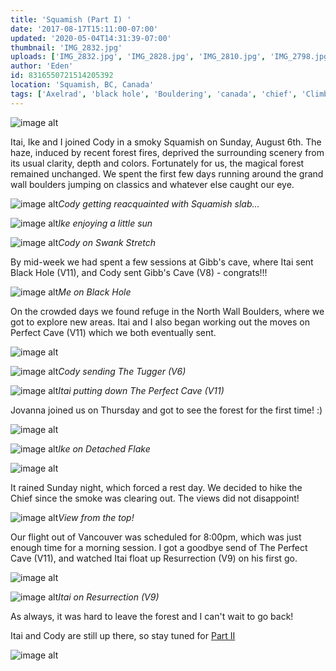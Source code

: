 ```yaml
---
title: 'Squamish (Part I) '
date: '2017-08-17T15:11:00-07:00'
updated: '2020-05-04T14:31:39-07:00'
thumbnail: 'IMG_2832.jpg'
uploads: ['IMG_2832.jpg', 'IMG_2828.jpg', 'IMG_2810.jpg', 'IMG_2798.jpg', 'IMG_2861.jpg', 'IMG_2878.jpg', 'IMG_2899.jpg', 'IMG_2884.jpg', 'IMG_3503.JPG', 'IMG_2977.JPG', 'IMG_2935.jpg', 'IMG_2930.jpg', 'IMG_2970.JPG', 'IMG_2962.jpg', 'IMG_2932.jpg']
author: 'Eden'
id: 8316550721514205392
location: 'Squamish, BC, Canada'
tags: ['Axelrad', 'black hole', 'Bouldering', 'canada', 'chief', 'Climbing', 'Eden', 'Five', 'Five Ten', 'forest', 'grand wall', 'granite', 'Itai', 'north wall', 'perfect cave', 'resurrection', 'Squamish', 'Ten']
---
```


![image alt](uploads/IMG_2832.jpg)

Itai, Ike and I joined Cody in a smoky Squamish on Sunday, August 6th. The haze, induced by recent forest fires, deprived the surrounding scenery from its usual clarity, depth and colors. Fortunately for us, the magical forest remained unchanged. We spent the first few days running around the grand wall boulders jumping on classics and whatever else caught our eye.

![image alt](uploads/IMG_2828.jpg)*Cody getting reacquainted with Squamish slab...*

![image alt](uploads/IMG_2810.jpg)*Ike enjoying a little sun*

![image alt](uploads/IMG_2798.jpg)*Cody on Swank Stretch*

By mid-week we had spent a few sessions at Gibb's cave, where Itai sent Black Hole (V11), and Cody sent Gibb's Cave (V8) - congrats!!!

![image alt](uploads/IMG_2861.jpg)*Me on Black Hole*

On the crowded days we found refuge in the North Wall Boulders, where we got to explore new areas. Itai and I also began working out the moves on Perfect Cave (V11) which we both eventually sent. 

![image alt](uploads/IMG_2878.jpg)

![image alt](uploads/IMG_2899.jpg)*Cody sending The Tugger (V6)*

![image alt](uploads/IMG_2884.jpg)*Itai putting down The Perfect Cave (V11)*

Jovanna joined us on Thursday and got to see the forest for the first time! :)

![image alt](uploads/IMG_3503.JPG)

![image alt](uploads/IMG_2977.JPG)*Ike on Detached Flake*

![image alt](uploads/IMG_2935.jpg)

It rained Sunday night, which forced a rest day. We decided to hike the Chief since the smoke was clearing out. The views did not disappoint! 

![image alt](uploads/IMG_2930.jpg)*View from the top!*

Our flight out of Vancouver was scheduled for 8:00pm, which was just enough time for a morning session. I got a goodbye send of The Perfect Cave (V11), and watched Itai float up Resurrection (V9) on his first go.

![image alt](uploads/IMG_2970.JPG)

![image alt](uploads/IMG_2962.jpg)*Itai on Resurrection (V9)*

As always, it was hard to leave the forest and I can't wait to go back! 

Itai and Cody are still up there, so stay tuned for [Part II](http://www.axelradclimbing.com/2017/08/squamish-part-ii.html)

![image alt](uploads/IMG_2932.jpg)

